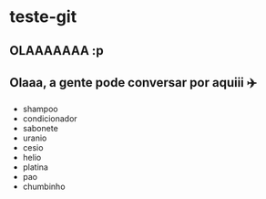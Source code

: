 # teste-git

## OLAAAAAAA :p

## Olaaa, a gente pode conversar por aquiii ✈️

- shampoo
- condicionador
- sabonete
- uranio
- cesio
- helio
- platina
- pao
- chumbinho
